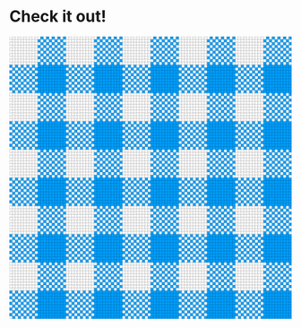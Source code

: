 # Check it out!

![SVG Test](https://raw.githubusercontent.com/GilFewster/GilFewster/master/assets/checks-min.svg?sanitize=true)
